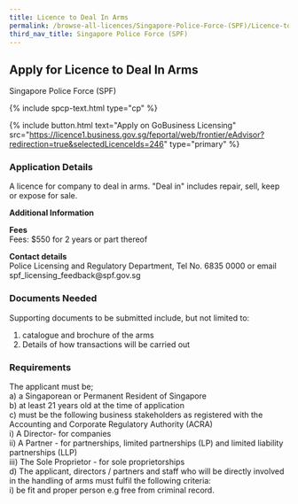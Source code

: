 ```yaml
---
title: Licence to Deal In Arms
permalink: /browse-all-licences/Singapore-Police-Force-(SPF)/Licence-to-Deal-In-Arms
third_nav_title: Singapore Police Force (SPF)
---
```


## Apply for Licence to Deal In Arms

Singapore Police Force (SPF)

{% include spcp-text.html type="cp" %}

{% include button.html text="Apply on GoBusiness Licensing" src="https://licence1.business.gov.sg/feportal/web/frontier/eAdvisor?redirection=true&selectedLicenceIds=246" type="primary" %}

<H3>Application Details</H3>

<p>A licence for company to deal in arms. "Deal in" includes repair, sell, keep or expose for sale.</p>

<strong>Additional Information</strong>

<p><strong>Fees</strong><br>
Fees: $550 for 2 years or part thereof</p>

<p><strong>Contact details</strong><br>Police Licensing and Regulatory Department, Tel No. 6835 0000 or email spf_licensing_feedback@spf.gov.sg</p>


<H3>Documents Needed</H3>

<p>Supporting documents to be submitted include, but not limited to:</p>
<ol>
<li>catalogue and brochure of the arms</li>
<li>Details of how transactions will be carried out</li>
</ol>

<H3>Requirements</H3>

<p>The applicant must be;<br>
a) a Singaporean or Permanent Resident of Singapore<br>
b) at least 21 years old at the time of application<br>
c) must be the following business stakeholders as registered with the Accounting and Corporate Regulatory Authority (ACRA)
<br />i) A Director- for companies<br />ii) A Partner - for partnerships, limited partnerships (LP) and limited liability partnerships (LLP)<br />iii) The Sole Proprietor - for sole proprietorships<br>
d) The applicant, directors / partners and staff who will be directly involved in the handling of arms must fulfil the following criteria:<br>
i) be fit and proper person e.g free from criminal record.</p>

